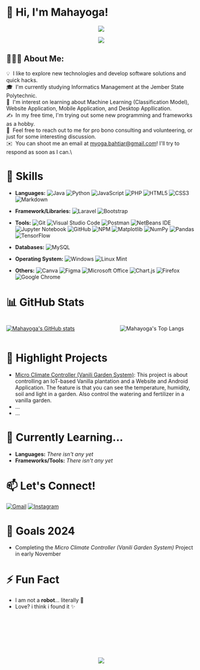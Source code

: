 # 👋 Hi, I'm Mahayoga!

<p align="center">
    <img src="https://komarev.com/ghpvc/?username=Mahayoga&label=Profile%20views&color=0e75b6&style=flat">
</p>

<p align="center">
    <img src="https://user-images.githubusercontent.com/74038190/212284158-e840e285-664b-44d7-b79b-e264b5e54825.gif">
</p>

## 👨🏻‍💻 About Me:
💡 &nbsp;I like to explore new technologies and develop software solutions and quick hacks.\
🎓 &nbsp;I'm currently studying Informatics Management at the Jember State Polytechnic.\
🌱 &nbsp;I'm interest on learning about Machine Learning (Classification Model), Website Application, Mobile Application, and Desktop Appllication.\
✍️ &nbsp;In my free time, I'm trying out some new programming and frameworks as a hobby.\
💬 &nbsp;Feel free to reach out to me for pro bono consulting and volunteering, or just for some interesting discussion.\
✉️ &nbsp;You can shoot me an email at myoga.bahtiar@gmail.com! I'll try to respond as soon as I can.\

# 🚀 Skills

- **Languages:** 
![Java](https://img.shields.io/badge/java-%23ED8B00.svg?style=for-the-badge&logo=openjdk&logoColor=white) ![Python](https://img.shields.io/badge/python-3670A0?style=for-the-badge&logo=python&logoColor=ffdd54) ![JavaScript](https://img.shields.io/badge/javascript-%23323330.svg?style=for-the-badge&logo=javascript&logoColor=%23F7DF1E) ![PHP](https://img.shields.io/badge/php-%23777BB4.svg?style=for-the-badge&logo=php&logoColor=white) ![HTML5](https://img.shields.io/badge/html5-%23E34F26.svg?style=for-the-badge&logo=html5&logoColor=white) ![CSS3](https://img.shields.io/badge/css3-%231572B6.svg?style=for-the-badge&logo=css3&logoColor=white) ![Markdown](https://img.shields.io/badge/markdown-%23000000.svg?style=for-the-badge&logo=markdown&logoColor=white)

- **Framework/Libraries:** 
![Laravel](https://img.shields.io/badge/laravel-%23FF2D20.svg?style=for-the-badge&logo=laravel&logoColor=white) ![Bootstrap](https://img.shields.io/badge/bootstrap-%238511FA.svg?style=for-the-badge&logo=bootstrap&logoColor=white)
- **Tools:**
![Git](https://img.shields.io/badge/git-%23F05033.svg?style=for-the-badge&logo=git&logoColor=white) ![Visual Studio Code](https://img.shields.io/badge/Visual%20Studio%20Code-0078d7.svg?style=for-the-badge&logo=visual-studio-code&logoColor=white) ![Postman](https://img.shields.io/badge/Postman-FF6C37?style=for-the-badge&logo=postman&logoColor=white) ![NetBeans IDE](https://img.shields.io/badge/NetBeansIDE-1B6AC6.svg?style=for-the-badge&logo=apache-netbeans-ide&logoColor=white) ![Jupyter Notebook](https://img.shields.io/badge/jupyter-%23FA0F00.svg?style=for-the-badge&logo=jupyter&logoColor=white)  ![GitHub](https://img.shields.io/badge/github-%23121011.svg?style=for-the-badge&logo=github&logoColor=white) ![NPM](https://img.shields.io/badge/NPM-%23CB3837.svg?style=for-the-badge&logo=npm&logoColor=white) ![Matplotlib](https://img.shields.io/badge/Matplotlib-%23ffffff.svg?style=for-the-badge&logo=Matplotlib&logoColor=black) ![NumPy](https://img.shields.io/badge/numpy-%23013243.svg?style=for-the-badge&logo=numpy&logoColor=white) ![Pandas](https://img.shields.io/badge/pandas-%23150458.svg?style=for-the-badge&logo=pandas&logoColor=white) ![TensorFlow](https://img.shields.io/badge/TensorFlow-%23FF6F00.svg?style=for-the-badge&logo=TensorFlow&logoColor=white)
- **Databases:**
![MySQL](https://img.shields.io/badge/mysql-4479A1.svg?style=for-the-badge&logo=mysql&logoColor=white)
- **Operating System:**
![Windows](https://img.shields.io/badge/Windows-0078D6?style=for-the-badge&logo=windows&logoColor=white) ![Linux Mint](https://img.shields.io/badge/Linux%20Mint-87CF3E?style=for-the-badge&logo=Linux%20Mint&logoColor=white)
- **Others:**
![Canva](https://img.shields.io/badge/Canva-%2300C4CC.svg?style=for-the-badge&logo=Canva&logoColor=white) ![Figma](https://img.shields.io/badge/figma-%23F24E1E.svg?style=for-the-badge&logo=figma&logoColor=white) ![Microsoft Office](https://img.shields.io/badge/Microsoft_Office-D83B01?style=for-the-badge&logo=microsoft-office&logoColor=white) ![Chart.js](https://img.shields.io/badge/chart.js-F5788D.svg?style=for-the-badge&logo=chart.js&logoColor=white) ![Firefox](https://img.shields.io/badge/Firefox-FF7139?style=for-the-badge&logo=Firefox-Browser&logoColor=white) ![Google Chrome](https://img.shields.io/badge/Google%20Chrome-4285F4?style=for-the-badge&logo=GoogleChrome&logoColor=white)

# 📊 GitHub Stats
<div style="width: 100%; display: flex; justify-content: center; margin-top: 1rem; margin-bottom: 1rem;">
<div style="width: 60%">

[![Mahayoga's GitHub stats](https://github-readme-stats.vercel.app/api?username=Mahayoga&show_icons=true&theme=radical)](https://github.com/Mahayoga)

</div>
<div style="width: 40%">

![Mahayoga's Top Langs](https://github-readme-stats.vercel.app/api/top-langs/?username=Mahayoga&layout=compact)

</div>
</div>




# 📌 Highlight Projects
- [Micro Climate Controller (Vanili Garden System)](https://github.com/Mahayoga/Agrofilia-Permata): This project is about controlling an IoT-based Vanilla plantation and a Website and Android Application. The feature is that you can see the temperature, humidity, soil and light in a garden. Also control the watering and fertilizer in a vanilla garden.
- ...
- ...

# 🌱 Currently Learning...
- **Languages:** _There isn't any yet_
- **Frameworks/Tools:** _There isn't any yet_

# 📫 Let's Connect!
[![Gmail](https://img.shields.io/badge/Gmail-D14836?style=for-the-badge&logo=gmail&logoColor=white)](mailto:myoga.bahtiar@gmail.com) [![Instagram](https://img.shields.io/badge/Instagram-%23E4405F.svg?style=for-the-badge&logo=Instagram&logoColor=white)](https://www.instagram.com/myoga.bahtiar/)

# 🎯 Goals 2024
- Completing the _Micro Climate Controller (Vanili Garden System)_ Project in early November

# ⚡ Fun Fact
- I am not a **robot**... literally 👀
- Love? i think i found it ✨

<p align="center">
    <img src="https://user-images.githubusercontent.com/74038190/212747657-7a8d59da-69c8-4110-8ea8-f8102fd0b413.gif" style="margin-top: 7rem;">
</p>

<!---
Mahayoga/Mahayoga is a ✨ special ✨ repository because its `README.md` (this file) appears on your GitHub profile.
You can click the Preview link to take a look at your changes.
--->
